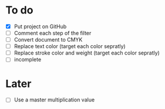 # To do
- [x] Put project on GitHub
- [ ] Comment each step of the filter
- [ ] Convert document to CMYK
- [ ] Replace text color (target each color sepratly)
- [ ] Replace stroke color and weight (target each color sepratly)
- [ ] incomplete

# Later
- [ ] Use a master multiplication value
